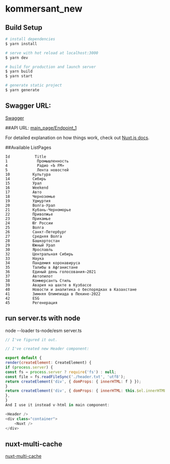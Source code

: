 # kommersant_new

## Build Setup

```bash
# install dependencies
$ yarn install

# serve with hot reload at localhost:3000
$ yarn dev

# build for production and launch server
$ yarn build
$ yarn start

# generate static project
$ yarn generate
```
## Swagger URL:
[Swagger](https://srdkprot.kommersant.ru/swagger/index.html#/)

##API URL: 
[main_page/Endpoint_1](https://srdkprot.kommersant.ru/api/main_page/Endpoint_1)

For detailed explanation on how things work, check out [Nuxt.js docs](https://nuxtjs.org).


##Available ListPages
```
Id           Title
1             Промышленность
4             Радио «Ъ FM»
5             Лента новостей
10          Культура
14          Сибирь
15          Урал
16          Weekend
17          Авто
18          Черноземье
19          Удмуртия
20          Волга-Урал
21          Кубань-Черноморье
22          Приволжье
23          Прикамье
24          Юг России
25          Волга
26          Санкт-Петербург
27          Средняя Волга
28          Башкортостан
29          Южный Урал
30          Ярославль
32          Центральная Сибирь
33          Наука
34          Пандемия коронавируса
35          Талибы в Афганистане
36          Единый день голосования–2021
37          Автопилот
38          Коммерсантъ Стиль
39          Авария на шахте в Кузбассе
40          Новости и аналитика о беспорядках в Казахстане
41          Зимняя Олимпиада в Пекине-2022
42          ESG
45          Регенерация
```

## run server.ts with node
node --loader ts-node/esm server.ts


```js
// I've figured it out.

// I've created new Header component:

export default {
render(createElement: CreateElement) {
if (process.server) {
const fs = process.server ? require('fs') : null;
const file = fs.readFileSync('./header.txt', 'utf8');
return createElement('div', { domProps: { innerHTML: f } });
}
return createElement('div', { domProps: { innerHTML: this.$el.innerHTML } });
},
}
And I use it instead v-html in main component:

<Header />
<div class="container">
    <Nuxt />
</div> 
```

## nuxt-multi-cache
[nuxt-multi-cache](https://nuxt-multi-cache.netlify.app/caches/data)
